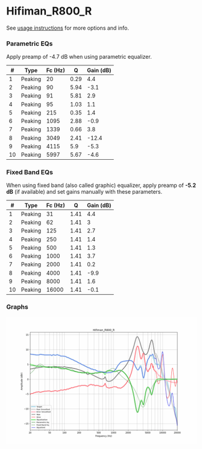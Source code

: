 # Hifiman_R800_R
See [usage instructions](https://github.com/jaakkopasanen/AutoEq#usage) for more options and info.

### Parametric EQs
Apply preamp of -4.7 dB when using parametric equalizer.

|   # | Type    |   Fc (Hz) |    Q |   Gain (dB) |
|-----|---------|-----------|------|-------------|
|   1 | Peaking |        20 | 0.29 |         4.4 |
|   2 | Peaking |        90 | 5.94 |        -3.1 |
|   3 | Peaking |        91 | 5.81 |         2.9 |
|   4 | Peaking |        95 | 1.03 |         1.1 |
|   5 | Peaking |       215 | 0.35 |         1.4 |
|   6 | Peaking |      1095 | 2.88 |        -0.9 |
|   7 | Peaking |      1339 | 0.66 |         3.8 |
|   8 | Peaking |      3049 | 2.41 |       -12.4 |
|   9 | Peaking |      4115 | 5.9  |        -5.3 |
|  10 | Peaking |      5997 | 5.67 |        -4.6 |

### Fixed Band EQs
When using fixed band (also called graphic) equalizer, apply preamp of **-5.2 dB** (if available) and set gains manually with these parameters.

|   # | Type    |   Fc (Hz) |    Q |   Gain (dB) |
|-----|---------|-----------|------|-------------|
|   1 | Peaking |        31 | 1.41 |         4.4 |
|   2 | Peaking |        62 | 1.41 |         3   |
|   3 | Peaking |       125 | 1.41 |         2.7 |
|   4 | Peaking |       250 | 1.41 |         1.4 |
|   5 | Peaking |       500 | 1.41 |         1.3 |
|   6 | Peaking |      1000 | 1.41 |         3.7 |
|   7 | Peaking |      2000 | 1.41 |         0.2 |
|   8 | Peaking |      4000 | 1.41 |        -9.9 |
|   9 | Peaking |      8000 | 1.41 |         1.6 |
|  10 | Peaking |     16000 | 1.41 |        -0.1 |

### Graphs
![](./Hifiman_R800_R.png)

